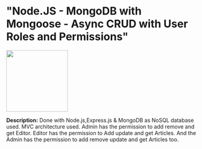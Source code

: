 # "Node.JS - MongoDB with Mongoose - Async CRUD with User Roles and Permissions"

[<img src="https://cdn.gomix.com/2bdfb3f8-05ef-4035-a06e-2043962a3a13%2Fremix-button.svg" width="163px" />](https://glitch.com/edit/#!/import/github/gitdagray/crud_node.js)

**Description:**
Done with Node.js,Express.js & MongoDB as NoSQL database used.
MVC architecture used.
Admin has the permission to add remove and get Editor. Editor has the permission to Add update and get Articles. And the Admin has the permission to add remove update and get Articles too.

